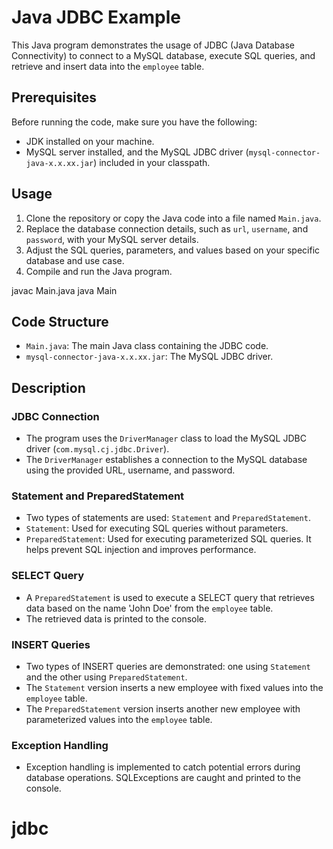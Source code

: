 # Java JDBC Example

This Java program demonstrates the usage of JDBC (Java Database Connectivity) to connect to a MySQL database, execute SQL queries, and retrieve and insert data into the `employee` table.

## Prerequisites

Before running the code, make sure you have the following:

- JDK installed on your machine.
- MySQL server installed, and the MySQL JDBC driver (`mysql-connector-java-x.x.xx.jar`) included in your classpath.

## Usage

1. Clone the repository or copy the Java code into a file named `Main.java`.
2. Replace the database connection details, such as `url`, `username`, and `password`, with your MySQL server details.
3. Adjust the SQL queries, parameters, and values based on your specific database and use case.
4. Compile and run the Java program.


javac Main.java
java Main


## Code Structure

- `Main.java`: The main Java class containing the JDBC code.
- `mysql-connector-java-x.x.xx.jar`: The MySQL JDBC driver.

## Description

### JDBC Connection

- The program uses the `DriverManager` class to load the MySQL JDBC driver (`com.mysql.cj.jdbc.Driver`).
- The `DriverManager` establishes a connection to the MySQL database using the provided URL, username, and password.

### Statement and PreparedStatement

- Two types of statements are used: `Statement` and `PreparedStatement`.
- `Statement`: Used for executing SQL queries without parameters.
- `PreparedStatement`: Used for executing parameterized SQL queries. It helps prevent SQL injection and improves performance.

### SELECT Query

- A `PreparedStatement` is used to execute a SELECT query that retrieves data based on the name 'John Doe' from the `employee` table.
- The retrieved data is printed to the console.

### INSERT Queries

- Two types of INSERT queries are demonstrated: one using `Statement` and the other using `PreparedStatement`.
- The `Statement` version inserts a new employee with fixed values into the `employee` table.
- The `PreparedStatement` version inserts another new employee with parameterized values into the `employee` table.

### Exception Handling

- Exception handling is implemented to catch potential errors during database operations. SQLExceptions are caught and printed to the console.




# jdbc